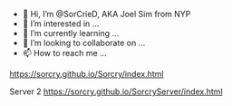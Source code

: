 - 👋 Hi, I’m @SorCrieD, AKA Joel Sim from NYP
- 👀 I’m interested in ...
- 🌱 I’m currently learning ...
- 💞️ I’m looking to collaborate on ...
- 📫 How to reach me ...

https://sorcry.github.io/Sorcry/index.html

Server 2
https://sorcry.github.io/SorcryServer/index.html


<!---
Sorcry/Sorcry is a ✨ special ✨ repository because its `README.md` (this file) appears on your GitHub profile.
You can click the Preview link to take a look at your changes.
--->
